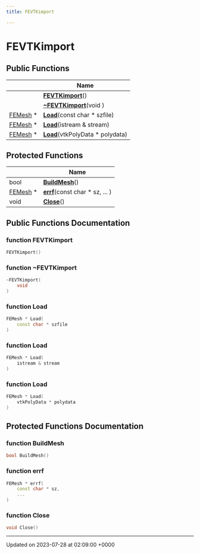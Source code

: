 ```yaml
---
title: FEVTKimport

---
```


# FEVTKimport





## Public Functions

|                | Name           |
| -------------- | -------------- |
| | **[FEVTKimport](../Classes/classFEVTKimport.md#function-fevtkimport)**() |
| | **[~FEVTKimport](../Classes/classFEVTKimport.md#function-~fevtkimport)**(void ) |
| [FEMesh](../Classes/classFEMesh.md) * | **[Load](../Classes/classFEVTKimport.md#function-load)**(const char * szfile) |
| [FEMesh](../Classes/classFEMesh.md) * | **[Load](../Classes/classFEVTKimport.md#function-load)**(istream & stream) |
| [FEMesh](../Classes/classFEMesh.md) * | **[Load](../Classes/classFEVTKimport.md#function-load)**(vtkPolyData * polydata) |

## Protected Functions

|                | Name           |
| -------------- | -------------- |
| bool | **[BuildMesh](../Classes/classFEVTKimport.md#function-buildmesh)**() |
| [FEMesh](../Classes/classFEMesh.md) * | **[errf](../Classes/classFEVTKimport.md#function-errf)**(const char * sz, ... ) |
| void | **[Close](../Classes/classFEVTKimport.md#function-close)**() |

## Public Functions Documentation

### function FEVTKimport

```cpp
FEVTKimport()
```


### function ~FEVTKimport

```cpp
~FEVTKimport(
    void 
)
```


### function Load

```cpp
FEMesh * Load(
    const char * szfile
)
```


### function Load

```cpp
FEMesh * Load(
    istream & stream
)
```


### function Load

```cpp
FEMesh * Load(
    vtkPolyData * polydata
)
```


## Protected Functions Documentation

### function BuildMesh

```cpp
bool BuildMesh()
```


### function errf

```cpp
FEMesh * errf(
    const char * sz,
    ... 
)
```


### function Close

```cpp
void Close()
```


-------------------------------

Updated on 2023-07-28 at 02:09:00 +0000